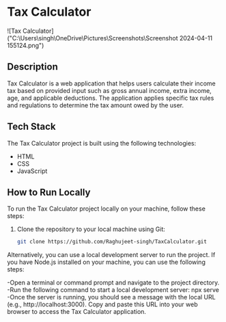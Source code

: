 # Tax Calculator

![Tax Calculator]("C:\Users\singh\OneDrive\Pictures\Screenshots\Screenshot 2024-04-11 155124.png")

## Description

Tax Calculator is a web application that helps users calculate their income tax based on provided input such as gross annual income, extra income, age, and applicable deductions. The application applies specific tax rules and regulations to determine the tax amount owed by the user.

## Tech Stack

The Tax Calculator project is built using the following technologies:

- HTML
- CSS
- JavaScript

## How to Run Locally

To run the Tax Calculator project locally on your machine, follow these steps:

1. Clone the repository to your local machine using Git:

   ```bash
   git clone https://github.com/Raghujeet-singh/TaxCalculator.git
   ```

Alternatively, you can use a local development server to run the project. If you have Node.js installed on your machine, you can use the following steps:

-Open a terminal or command prompt and navigate to the project directory.
-Run the following command to start a local development server: npx serve
-Once the server is running, you should see a message with the local URL (e.g., http://localhost:3000). Copy and paste this URL into your web browser to access the Tax Calculator application.

